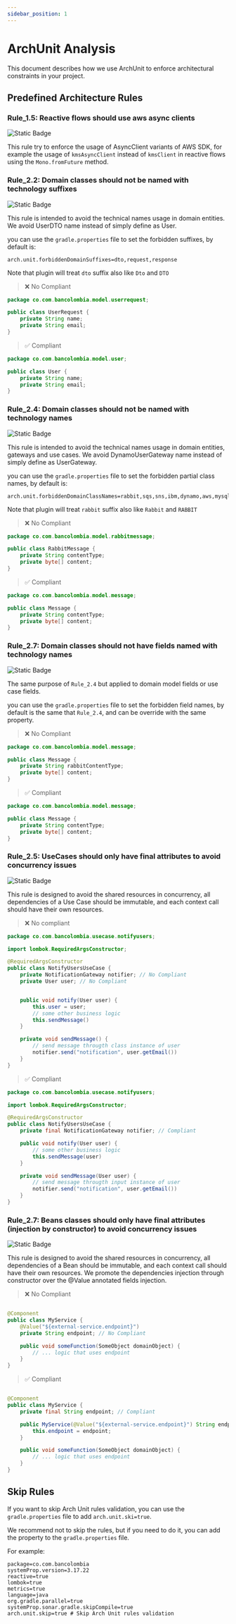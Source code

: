 ```yaml
---
sidebar_position: 1
---
```


# ArchUnit Analysis

This document describes how we use ArchUnit to enforce architectural constraints in your project.

## Predefined Architecture Rules

### Rule_1.5: Reactive flows should use aws async clients

![Static Badge](https://img.shields.io/badge/kind-Reactive%20Programming-blue)

This rule try to enforce the usage of AsyncClient variants of AWS SDK, for example the usage of `kmsAsyncClient` instead
of `kmsClient` in reactive flows using the `Mono.fromFuture` method.

### Rule_2.2: Domain classes should not be named with technology suffixes

![Static Badge](https://img.shields.io/badge/kind-Clean%20Architecture-blue)

This rule is intended to avoid the technical names usage in domain entities. We avoid UserDTO name instead of simply
define as User.

you can use the `gradle.properties` file to set the forbidden suffixes, by default is:

```properties
arch.unit.forbiddenDomainSuffixes=dto,request,response
```

Note that plugin will treat `dto` suffix also like `Dto` and `DTO`

> ❌ No Compliant

```java
package co.com.bancolombia.model.userrequest;

public class UserRequest {
    private String name;
    private String email;
}
```

> ✅ Compliant

```java
package co.com.bancolombia.model.user;

public class User {
    private String name;
    private String email;
}
```

### Rule_2.4: Domain classes should not be named with technology names

![Static Badge](https://img.shields.io/badge/kind-Clean%20Architecture-blue)

This rule is intended to avoid the technical names usage in domain entities, gateways and use cases. We avoid
DynamoUserGateway name instead of simply define as UserGateway.

you can use the `gradle.properties` file to set the forbidden partial class names, by default is:

```properties
arch.unit.forbiddenDomainClassNames=rabbit,sqs,sns,ibm,dynamo,aws,mysql,postgres,redis,mongo,rsocket,r2dbc,http,kms,s3,graphql,kafka
```

Note that plugin will treat `rabbit` suffix also like `Rabbit` and `RABBIT`

> ❌ No Compliant

```java
package co.com.bancolombia.model.rabbitmessage;

public class RabbitMessage {
    private String contentType;
    private byte[] content;
}
```

> ✅ Compliant

```java
package co.com.bancolombia.model.message;

public class Message {
    private String contentType;
    private byte[] content;
}
```

### Rule_2.7: Domain classes should not have fields named with technology names

![Static Badge](https://img.shields.io/badge/kind-Clean%20Architecture-blue)

The same purpose of `Rule_2.4` but applied to domain model fields or use case fields.

you can use the `gradle.properties` file to set the forbidden field names, by default is the same that `Rule_2.4`, and
can be override with the same property.

> ❌ No Compliant

```java
package co.com.bancolombia.model.message;

public class Message {
    private String rabbitContentType;
    private byte[] content;
}
```

> ✅ Compliant

```java
package co.com.bancolombia.model.message;

public class Message {
    private String contentType;
    private byte[] content;
}
```

### Rule_2.5: UseCases should only have final attributes to avoid concurrency issues

![Static Badge](https://img.shields.io/badge/kind-Concurrency%20Safe%20Code-blue)

This rule is designed to avoid the shared resources in concurrency, all dependencies of a Use Case should be immutable,
and each context call should have their own resources.

> ❌ No compliant

```java
package co.com.bancolombia.usecase.notifyusers;

import lombok.RequiredArgsConstructor;

@RequiredArgsConstructor
public class NotifyUsersUseCase {
    private NotificationGateway notifier; // No Compliant
    private User user; // No Compliant


    public void notify(User user) {
        this.user = user;
        // some other business logic
        this.sendMessage()
    }

    private void sendMessage() {
        // send message througth class instance of user
        notifier.send("notification", user.getEmail())
    }
}
```

> ✅ Compliant

```java
package co.com.bancolombia.usecase.notifyusers;

import lombok.RequiredArgsConstructor;

@RequiredArgsConstructor
public class NotifyUsersUseCase {
    private final NotificationGateway notifier; // Compliant

    public void notify(User user) {
        // some other business logic
        this.sendMessage(user)
    }

    private void sendMessage(User user) {
        // send message througth input instance of user
        notifier.send("notification", user.getEmail())
    }
}
```

### Rule_2.7: Beans classes should only have final attributes (injection by constructor) to avoid concurrency issues

![Static Badge](https://img.shields.io/badge/kind-Concurrency%20Safe%20Code-blue)

This rule is designed to avoid the shared resources in concurrency, all dependencies of a Bean should be immutable, and
each context call should have their own resources. We promote the dependencies injection through constructor over the
@Value annotated fields injection.

> ❌ No Compliant

```java

@Component
public class MyService {
    @Value("${external-service.endpoint}")
    private String endpoint; // No Compliant

    public void someFunction(SomeObject domainObject) {
        // ... logic that uses endpoint
    }
}
```

> ✅ Compliant

```java

@Component
public class MyService {
    private final String endpoint; // Compliant

    public MyService(@Value("${external-service.endpoint}") String endpoint) {
        this.endpoint = endpoint;
    }

    public void someFunction(SomeObject domainObject) {
        // ... logic that uses endpoint
    }
}
```

## Skip Rules

If you want to skip Arch Unit rules validation, you can use the `gradle.properties` file to add
`arch.unit.ski=true`.

We recommend not to skip the rules, but if you need to do it, you can add the property to the `gradle.properties` file.

For example:

```properties
package=co.com.bancolombia
systemProp.version=3.17.22
reactive=true
lombok=true
metrics=true
language=java
org.gradle.parallel=true
systemProp.sonar.gradle.skipCompile=true
arch.unit.skip=true # Skip Arch Unit rules validation
```